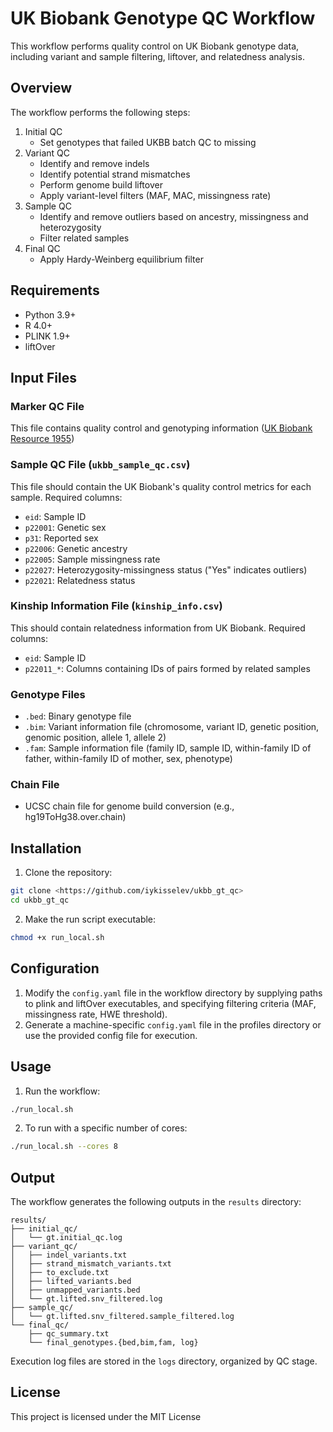# UK Biobank Genotype QC Workflow

This workflow performs quality control on UK Biobank genotype data, including variant and sample filtering, liftover, and relatedness analysis.

## Overview

The workflow performs the following steps:
1. Initial QC
   - Set genotypes that failed UKBB batch QC to missing
2. Variant QC
   - Identify and remove indels
   - Identify potential strand mismatches
   - Perform genome build liftover
   - Apply variant-level filters (MAF, MAC, missingness rate)
3. Sample QC
   - Identify and remove outliers based on ancestry, missingness and heterozygosity
   - Filter related samples
4. Final QC
   - Apply Hardy-Weinberg equilibrium filter

## Requirements

- Python 3.9+
- R 4.0+
- PLINK 1.9+
- liftOver

## Input Files

### Marker QC File
This file contains quality control and genotyping information ([UK Biobank Resource 1955](https://biobank.ndph.ox.ac.uk/ukb/ukb/auxdata/ukb_snp_qc.txt)) 

### Sample QC File (`ukbb_sample_qc.csv`)
This file should contain the UK Biobank's quality control metrics for each sample. Required columns:
- `eid`: Sample ID
- `p22001`: Genetic sex
- `p31`: Reported sex
- `p22006`: Genetic ancestry
- `p22005`: Sample missingness rate
- `p22027`: Heterozygosity-missingness status ("Yes" indicates outliers)
- `p22021`: Relatedness status

### Kinship Information File (`kinship_info.csv`)
This should contain relatedness information from UK Biobank. Required columns:
- `eid`: Sample ID
- `p22011_*`: Columns containing IDs of pairs formed by related samples

### Genotype Files
- `.bed`: Binary genotype file
- `.bim`: Variant information file (chromosome, variant ID, genetic position, genomic position, allele 1, allele 2)
- `.fam`: Sample information file (family ID, sample ID, within-family ID of father, within-family ID of mother, sex, phenotype)

### Chain File
- UCSC chain file for genome build conversion (e.g., hg19ToHg38.over.chain)

## Installation

1. Clone the repository:
```bash
git clone <https://github.com/iykisselev/ukbb_gt_qc>
cd ukbb_gt_qc
```

2. Make the run script executable:
```bash
chmod +x run_local.sh
```

## Configuration

1. Modify the `config.yaml` file in the workflow directory by supplying paths to plink and liftOver executables, and specifying filtering criteria (MAF, missingness rate, HWE threshold).
2. Generate a machine-specific `config.yaml` file in the profiles directory or use the provided config file for execution.

## Usage

1. Run the workflow:
```bash
./run_local.sh
```

2. To run with a specific number of cores:
```bash
./run_local.sh --cores 8
```

## Output

The workflow generates the following outputs in the `results` directory:

```
results/
├── initial_qc/
│   └── gt.initial_qc.log
├── variant_qc/
│   ├── indel_variants.txt
│   ├── strand_mismatch_variants.txt
│   ├── to_exclude.txt
│   ├── lifted_variants.bed
│   ├── unmapped_variants.bed
│   └── gt.lifted.snv_filtered.log
├── sample_qc/
│   └── gt.lifted.snv_filtered.sample_filtered.log
└── final_qc/
    ├── qc_summary.txt
    └── final_genotypes.{bed,bim,fam, log}
```

Execution log files are stored in the `logs` directory, organized by QC stage.

## License

This project is licensed under the MIT License
